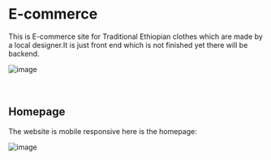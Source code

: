 # E-commerce

This is E-commerce site for Traditional Ethiopian clothes which are made by a local designer.It is just front end which is not finished yet there will be backend.


![image](https://user-images.githubusercontent.com/95366947/198272722-24586d8b-9c26-4f5c-80d8-585b8d24deee.png) 
<br/><br/><br>



## Homepage
The website is mobile responsive here is the homepage:

![image](https://user-images.githubusercontent.com/95366947/198272560-75ab5d06-42e8-4a2e-81b7-84f5b6e2f577.png)



